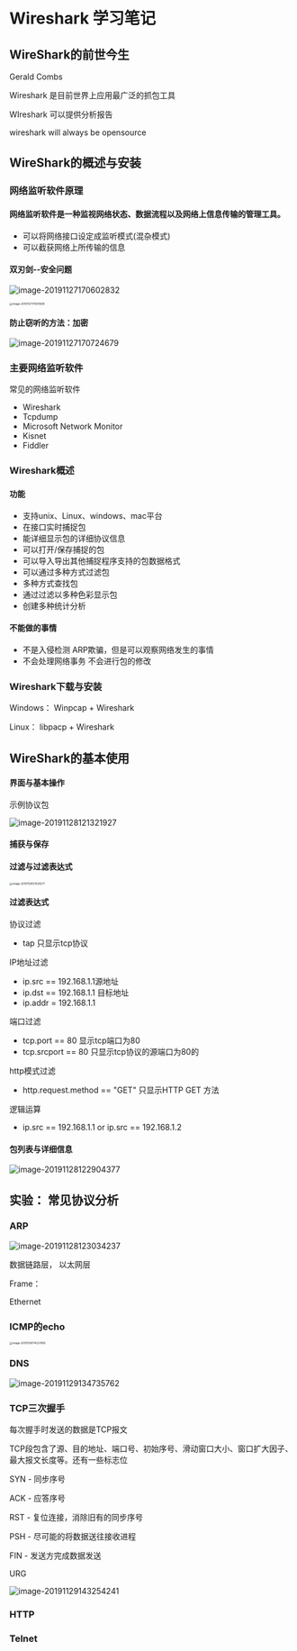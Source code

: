 #  Wireshark 学习笔记

## WireShark的前世今生

Gerald Combs

Wireshark 是目前世界上应用最广泛的抓包工具

WIreshark 可以提供分析报告



wireshark will always be opensource

## WireShark的概述与安装

### 网络监听软件原理

#### 网络监听软件是一种监视网络状态、数据流程以及网络上信息传输的管理工具。

- 可以将网络接口设定成监听模式(混杂模式)
- 可以截获网络上所传输的信息

#### 双刃剑--安全问题

![image-20191127170602832](/Users/airren/Dropbox/JavaNote/img/image-20191127170602832.png)

<img src="/Users/airren/Dropbox/JavaNote/img/image-20191127170611690.png" alt="image-20191127170611690" style="zoom:33%;" />

#### 防止窃听的方法：加密

![image-20191127170724679](/Users/airren/Dropbox/JavaNote/img/image-20191127170724679.png)



### 主要网络监听软件

常见的网络监听软件

- Wireshark
- Tcpdump
- Microsoft Network Monitor
- Kisnet 
- Fiddler

### Wireshark概述

#### 功能

- 支持unix、Linux、windows、mac平台
- 在接口实时捕捉包
- 能详细显示包的详细协议信息
- 可以打开/保存捕捉的包
- 可以导入导出其他捕捉程序支持的包数据格式
- 可以通过多种方式过滤包
- 多种方式查找包
- 通过过滤以多种色彩显示包
- 创建多种统计分析

#### 不能做的事情

- 不是入侵检测 ARP欺骗，但是可以观察网络发生的事情
- 不会处理网络事务 不会进行包的修改

### Wireshark下载与安装

Windows： Winpcap + Wireshark

Linux： libpacp + Wireshark

## WireShark的基本使用

#### 界面与基本操作

示例协议包 

![image-20191128121321927](/Users/airren/Dropbox/JavaNote/img/image-20191128121321927.png)



#### 捕获与保存

#### 过滤与过滤表达式

<img src="/Users/airren/Dropbox/JavaNote/img/image-20191128121529271.png" alt="image-20191128121529271" style="zoom: 33%;" />

#### 过滤表达式

协议过滤

- tap 只显示tcp协议

IP地址过滤

- ip.src == 192.168.1.1源地址
- ip.dst == 192.168.1.1 目标地址
- ip.addr = 192.168.1.1 

端口过滤

- tcp.port == 80 显示tcp端口为80
- tcp.srcport == 80 只显示tcp协议的源端口为80的

http模式过滤

- http.request.method == "GET"  只显示HTTP GET 方法

逻辑运算

- ip.src == 192.168.1.1 or ip.src == 192.168.1.2

#### 包列表与详细信息

![image-20191128122904377](/Users/airren/Dropbox/JavaNote/img/image-20191128122904377.png)

## 实验： 常见协议分析

### ARP

![image-20191128123034237](/Users/airren/Dropbox/JavaNote/img/image-20191128123034237.png)

数据链路层， 以太网层

Frame：

Ethernet

### ICMP的echo

<img src="/Users/airren/Dropbox/JavaNote/img/image-20191128174237695.png" alt="image-20191128174237695" style="zoom: 33%;" />

### DNS

![image-20191129134735762](/Users/airren/Dropbox/JavaNote/img/image-20191129134735762.png)

### TCP三次握手

每次握手时发送的数据是TCP报文

TCP段包含了源、目的地址、端口号、初始序号、滑动窗口大小、窗口扩大因子、最大报文长度等。还有一些标志位

SYN - 同步序号

ACK - 应答序号

RST - 复位连接，消除旧有的同步序号

PSH - 尽可能的将数据送往接收进程

FIN - 发送方完成数据发送

URG

![image-20191129143254241](/Users/airren/Dropbox/JavaNote/img/image-20191129143254241.png)

### HTTP

### Telnet